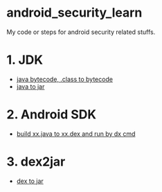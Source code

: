 # android_security_learn
My  code or steps for android security related stuffs.


# 1. JDK
* [java bytecode, .class to bytecode](jdk/java_bytecode)
* [java to jar](jdk/java_to_jar)


# 2. Android SDK
* [build xx.java to xx.dex and run by dx cmd](android_sdk/build_dex_from_java_and_run)


# 3. dex2jar
* [dex to jar](dex2jar/dex_to_jar)

